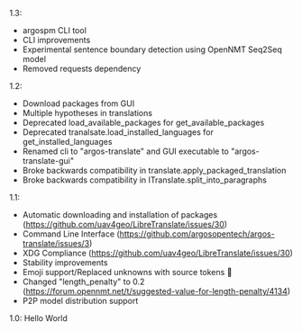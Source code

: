 1.3:
- argospm CLI tool
- CLI improvements
- Experimental sentence boundary detection using OpenNMT Seq2Seq model
- Removed requests dependency

1.2:
- Download packages from GUI
- Multiple hypotheses in translations
- Deprecated load_available_packages for get_available_packages
- Deprecated tranalsate.load_installed_languages for get_installed_languages
- Renamed cli to "argos-translate" and GUI executable to "argos-translate-gui"
- Broke backwards compatibility in translate.apply_packaged_translation
- Broke backwards compatibility in ITranslate.split_into_paragraphs

1.1:
- Automatic downloading and installation of packages (https://github.com/uav4geo/LibreTranslate/issues/30)
- Command Line Interface
(https://github.com/argosopentech/argos-translate/issues/3)
- XDG Compliance (https://github.com/uav4geo/LibreTranslate/issues/30)
- Stability improvements
- Emoji support/Replaced unknowns with source tokens 🚀
- Changed "length_penalty" to 0.2 (https://forum.opennmt.net/t/suggested-value-for-length-penalty/4134)
- P2P model distribution support

1.0:
Hello World
